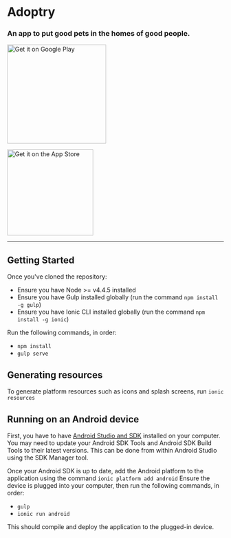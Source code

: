 # Adoptry
### An app to put good pets in the homes of good people.
[<img alt="Get it on Google Play" src="https://play.google.com/intl/en_us/badges/images/generic/en_badge_web_generic.png" width="230" />](https://play.google.com/store/apps/details?id=com.ionicframework.adoptry&hl=en&pcampaignid=MKT-Other-global-all-co-prtnr-py-PartBadge-Mar2515-1)

[<img alt="Get it on the App Store" src="https://devimages.apple.com.edgekey.net/app-store/marketing/guidelines/images/badge-download-on-the-app-store.svg" width="200" />](https://itunes.apple.com/ca/app/adoptry/id1170819932)

---

## Getting Started
Once you've cloned the repository:
* Ensure you have Node >= v4.4.5 installed
* Ensure you have Gulp installed globally (run the command `npm install -g gulp`)
* Ensure you have Ionic CLI installed globally (run the command `npm install -g ionic`)

Run the following commands, in order:
* `npm install`
* `gulp serve`

## Generating resources
To generate platform resources such as icons and splash screens, run `ionic resources`

## Running on an Android device
First, you have to have [Android Studio and SDK](https://developer.android.com/studio/index.html) installed on your computer.
You may need to update your Android SDK Tools and Android SDK Build Tools to their latest versions.  This can be done from within Android Studio using the SDK Manager tool.

Once your Android SDK is up to date, add the Android platform to the application using the command `ionic platform add android`
Ensure the device is plugged into your computer, then run the following commands, in order:
* `gulp`
* `ionic run android`

This should compile and deploy the application to the plugged-in device.

